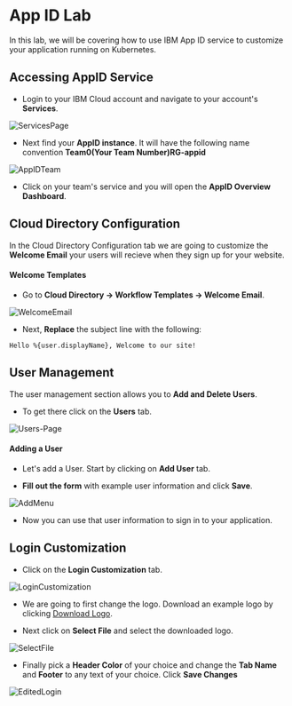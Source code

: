 # App ID Lab
In this lab, we will be covering how to use IBM App ID service to customize your application running on Kubernetes.

## Accessing AppID Service

- Login to your IBM Cloud account and navigate to your account's **Services**.

![ServicesPage](ServicesPage.png)

- Next find your **AppID instance**.  It will have the following name convention **Team0(Your Team Number)RG-appid** 

![AppIDTeam](AppIDTeam.png)

- Click on your team's service and you will open the **AppID Overview Dashboard**.

## Cloud Directory Configuration

In the Cloud Directory Configuration tab we are going to customize the **Welcome Email** your users will recieve when they sign up for your website.

#### Welcome Templates

- Go to **Cloud Directory -> Workflow Templates -> Welcome Email**. 

![WelcomeEmail](WelcomeEmail.png)

- Next, **Replace** the subject line with the following:

``` 
Hello %{user.displayName}, Welcome to our site! 
```

## User Management

The user management section allows you to **Add and Delete Users**. 

- To get there click on the **Users** tab.

![Users-Page](UsersPage.png)

#### Adding a User  

- Let's add a User. Start by clicking on **Add User** tab. 

- **Fill out the form** with example user information and click **Save**.

![AddMenu](AddMenu.png)

- Now you can use that user information to sign in to your application.

## Login Customization

- Click on the **Login Customization** tab. 

![LoginCustomization](LoginCustomization.png)

- We are going to first change the logo. Download an example logo by clicking <a href="SampleLogo.png" download>Download Logo</a>.

- Next click on **Select File** and select the downloaded logo.

![SelectFile](SelectFile.png)

- Finally pick a **Header Color** of your choice and change the **Tab Name** and **Footer** to any text of your choice. Click **Save Changes**

![EditedLogin](EditedLogin.png)